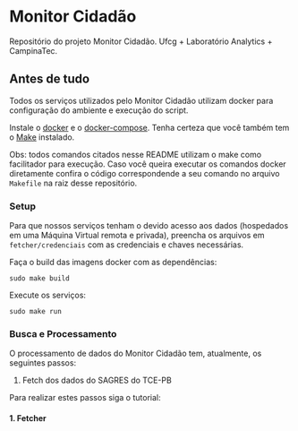 #  Monitor Cidadão
Repositório do projeto Monitor Cidadão. Ufcg + Laboratório Analytics + CampinaTec.

## Antes de tudo

Todos os serviços utilizados pelo Monitor Cidadão utilizam docker para configuração do ambiente e execução do script.

Instale o [docker](https://docs.docker.com/install/) e o [docker-compose](https://docs.docker.com/compose/install/). Tenha certeza que você também tem o [Make](https://www.gnu.org/software/make/) instalado.

Obs: todos comandos citados nesse README utilizam o make como facilitador para execução. Caso você queira executar os comandos docker diretamente confira o código correspondende a seu comando no arquivo `Makefile` na raiz desse repositório.


### Setup

Para que nossos serviços tenham o devido acesso aos dados (hospedados em uma Máquina Virtual remota e privada), preencha os arquivos em `fetcher/credenciais` com as credenciais e chaves necessárias.

Faça o build das imagens docker com as dependências:

```shell
sudo make build
```

Execute os serviços:

```shell
sudo make run
```

### Busca e Processamento

O processamento de dados do Monitor Cidadão tem, atualmente, os seguintes passos:

1. Fetch dos dados do SAGRES do TCE-PB

Para realizar estes passos siga o tutorial:

#### 1. Fetcher




